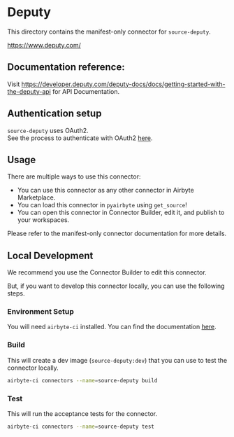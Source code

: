 # Deputy
This directory contains the manifest-only connector for `source-deputy`.

https://www.deputy.com/

## Documentation reference:
Visit https://developer.deputy.com/deputy-docs/docs/getting-started-with-the-deputy-api for API Documentation.

## Authentication setup
`source-deputy` uses OAuth2. <br />
See the process to authenticate with OAuth2 [here](https://developer.deputy.com/deputy-docs/docs/using-oauth-20).

## Usage
There are multiple ways to use this connector:
- You can use this connector as any other connector in Airbyte Marketplace.
- You can load this connector in `pyairbyte` using `get_source`!
- You can open this connector in Connector Builder, edit it, and publish to your workspaces.

Please refer to the manifest-only connector documentation for more details.

## Local Development
We recommend you use the Connector Builder to edit this connector.

But, if you want to develop this connector locally, you can use the following steps.

### Environment Setup
You will need `airbyte-ci` installed. You can find the documentation [here](https://github.com/airbytehq/airbyte/blob/master/airbyte-ci/connectors/pipelines/README.md).

### Build
This will create a dev image (`source-deputy:dev`) that you can use to test the connector locally.
```bash
airbyte-ci connectors --name=source-deputy build
```

### Test
This will run the acceptance tests for the connector.
```bash
airbyte-ci connectors --name=source-deputy test
```

